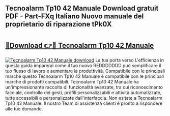 ## Tecnoalarm Tp10 42 Manuale Download gratuit PDF - Part-FXq Italiano Nuovo manuale del proprietario di riparazione tPk0X

# <h2><a href="http://dfden4.blite.top/?on=Tecnoalarm+Tp10+42+Manuale">🔗Download 👉🔴 Tecnoalarm Tp10 42 Manuale</a></h2>

[![Tecnoalarm Tp10 42 Manuale download](https://i.imgur.com/lujVjoI.png)](http://dfden4.blite.top/?on=Tecnoalarm+Tp10+42+Manuale)
La tua porta verso L'efficienza in questa guida imparerai come il tuo nuovo REDDDDDDD può semplificare il tuo flusso di lavoro e aumentare la produttività. Compatibile con le principali marche questo Tecnoalarm Tp10 42 Manuale è compatibile con le principali marche di prodotti compatibili. Tecnoalarm Tp10 42 Manuale ha un'impressionante raccolta di funzionalità avanzate, tra cui riconoscimento facciale, controllo dei gesti, profili personalizzabili e attività automatizzate, tutte accessibili e personalizzate dall'interfaccia. Non esitate a Tecnoalarm Tp10 42 Manuale. Il nostro Team di assistenza clienti è pronto a rispondere alle tue domande.
